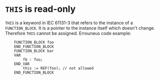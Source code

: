 # `THIS` is read-only

`THIS` is a keyword in IEC 61131-3 that refers to the instance of a `FUNCTION_BLOCK`. It is a pointer to the instance itself which doesn't change. Therefore `THIS` cannot be assigned.
Errouneus code example:

```iec61131
    FUNCTION_BLOCK foo
    END_FUNCTION_BLOCK
    FUNCTION_BLOCK bar
    VAR
        fb : foo;
    END_VAR
        this := REF(foo); // not allowed
    END_FUNCTION_BLOCK
```
